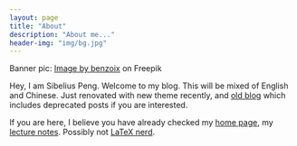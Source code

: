 ```yaml
---
layout: page
title: "About"
description: "About me..."
header-img: "img/bg.jpg"
---
```

<div class="en post-container">
<p>Banner pic: <a href="https://www.freepik.com/free-photo/old-black-background-grunge-texture-dark-wallpaper-blackboard-chalkboard-room-wall_11712558.htm#query=dark%20banner&position=10&from_view=search" target="_blank">Image by benzoix</a> on Freepik</p>
<p>Hey, I am Sibelius Peng. Welcome to my blog. This will be mixed of English and Chinese. Just renovated with new theme recently, and <a href="https://sibelius-old.github.io" target="_blank">old blog</a> which includes deprecated posts if you are interested.</p>
<p>If you are here, I believe you have already checked my <a href="https://sibp.ro" target="_blank">home page</a>, my <a href="https://n.sibp.ro" target="_blank">lecture notes</a>. Possibly not <a href="https://latex.sibeliusp.com" target="_blank">LaTeX nerd</a>.</p>
</div>
